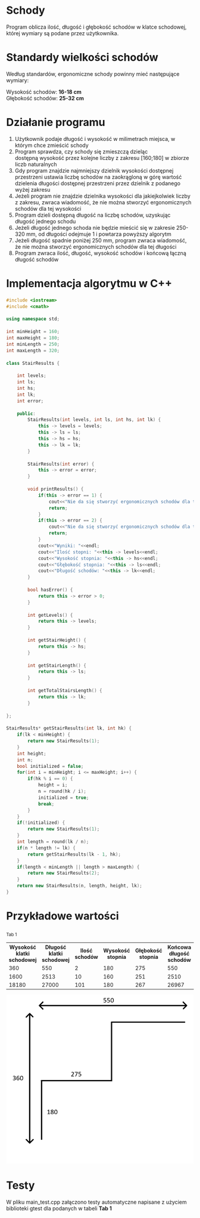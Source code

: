 # Schody

Program oblicza ilość, długość i głębokość schodów w klatce schodowej, której wymiary są podane przez użytkownika.

# Standardy wielkości schodów

Według standardów, ergonomiczne schody powinny mieć następujące wymiary:

Wysokość schodów: **16-18 cm** <br>
Głębokość schodów: **25-32 cm**

# Działanie programu

1. Użytkownik podaje długość i wysokość w milimetrach miejsca, w którym chce zmieścić schody
2. Program sprawdza, czy schody się zmieszczą dzieląc dostępną wysokość przez kolejne liczby z zakresu [160;180] w zbiorze liczb naturalnych
3. Gdy program znajdzie najmniejszy dzielnik wysokości dostępnej przestrzeni ustawia liczbę schodów na zaokrągloną w górę wartość dzielenia długości dostępnej przestrzeni przez dzielnik z podanego wyżej zakresu
4. Jeżeli program nie znajdzie dzielnika wysokości dla jakiejkolwiek liczby z zakresu, zwraca wiadomość, że nie można stworzyć ergonomicznych schodów dla tej wysokości
5. Program dzieli dostępną długość na liczbę schodów, uzyskując długość jednego schodu
6. Jeżeli długość jednego schoda nie będzie mieścić się w zakresie 250-320 mm, od długości odejmuje 1 i powtarza powyższy algorytm
7. Jeżeli długość spadnie poniżej 250 mm, program zwraca wiadomość, że nie można stworzyć ergonomicznych schodów dla tej długości
8. Program zwraca ilość, długość, wysokość schodów i końcową łączną długość schodów

# Implementacja algorytmu w C++

```cpp
#include <iostream>
#include <cmath>

using namespace std;

int minHeight = 160;
int maxHeight = 180;
int minLength = 250;
int maxLength = 320;

class StairResults {

	int levels;
	int ls;
	int hs;
	int lk;
	int error;

	public:
		StairResults(int levels, int ls, int hs, int lk) {
			this -> levels = levels;
			this -> ls = ls;
			this -> hs = hs;
			this -> lk = lk;
		}

		StairResults(int error) {
			this -> error = error;
		}

		void printResults() {
			if(this -> error == 1) {
				cout<<"Nie da się stworzyć ergonomicznych schodów dla tej wysokości";
				return;
			}
			if(this -> error == 2) {
				cout<<"Nie da się stworzyć ergonomicznych schodów dla tej długości";
				return;			
			}
			cout<<"Wyniki: "<<endl;
			cout<<"Ilość stopni: "<<this -> levels<<endl;
			cout<<"Wysokość stopnia: "<<this -> hs<<endl;
			cout<<"Głębokość stopnia: "<<this -> ls<<endl;
			cout<<"Długość schodów: "<<this -> lk<<endl;
		}

		bool hasError() {
			return this -> error > 0;
		}

		int getLevels() {
			return this -> levels;
		}

		int getStairHeight() {
			return this -> hs;		
		}

		int getStairLength() {
			return this -> ls;		
		}

		int getTotalStairsLength() {
			return this -> lk;
		}

};

StairResults* getStairResults(int lk, int hk) {
	if(lk < minHeight) {
		return new StairResults(1);
	}
	int height;
	int n;
	bool initialized = false;
	for(int i = minHeight; i <= maxHeight; i++) {
		if(hk % i == 0) {
			height = i;
			n = round(hk / i);
			initialized = true;
			break;
		}
	}
	if(!initialized) {
		return new StairResults(1);
	}
	int length = round(lk / n);
	if(n * length != lk) {
		return getStairResults(lk - 1, hk);	
	}
	if(length < minLength || length > maxLength) {
		return new StairResults(2);	
	}
	return new StairResults(n, length, height, lk);
}
```

# Przykładowe wartości

<sub>Tab 1</sub>
<table>
	<tr>
		<th>Wysokość klatki schodowej</th>
		<th>Długość klatki schodowej</th>
		<th>Ilość schodów</th>		
		<th>Wysokość stopnia</th>
		<th>Głębokość stopnia</th>
		<th>Końcowa długość schodów</th>
	</tr>
	<tr>
		<td>360</td>
		<td>550</td>
		<td>2</td>
		<td>180</td>
		<td>275</td>
		<td>550</td>
	</tr>
	<tr>
		<td>1600</td>
		<td>2513</td>
		<td>10</td>
		<td>160</td>
		<td>251</td>
		<td>2510</td>
	</tr>
	<tr>
		<td>18180</td>
		<td>27000</td>
		<td>101</td>
		<td>180</td>
		<td>267</td>
		<td>26967</td>
	</tr>
</table>

![schody](schody.png)

# Testy

W pliku main_test.cpp załączono testy automatyczne napisane z użyciem biblioteki gtest dla podanych w tabeli **Tab 1**



